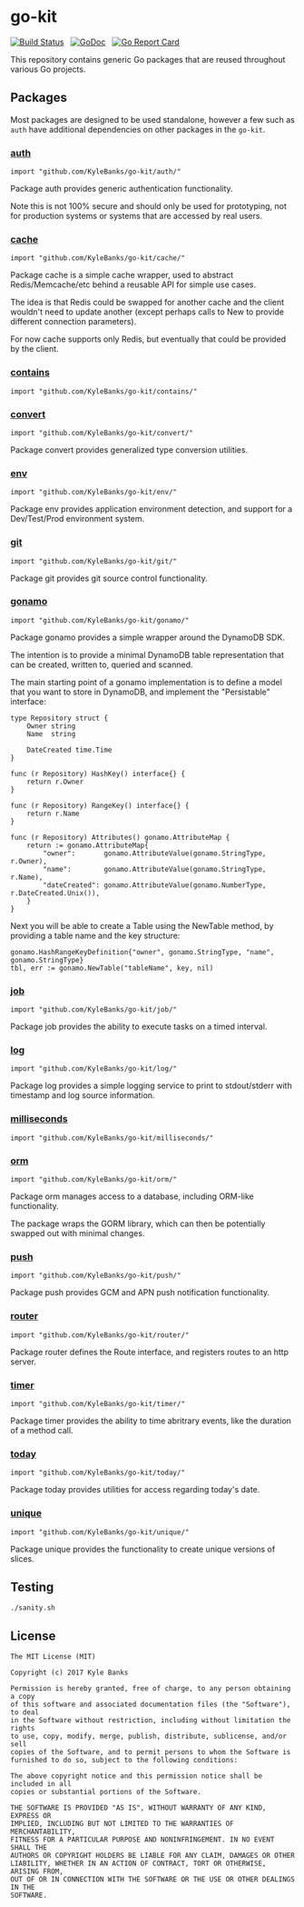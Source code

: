 # go-kit

[![Build Status](https://travis-ci.org/KyleBanks/go-kit.svg?branch=master)](https://travis-ci.org/KyleBanks/go-kit) &nbsp;
[![GoDoc](https://godoc.org/github.com/KyleBanks/go-kit?status.svg)](https://godoc.org/github.com/KyleBanks/go-kit) &nbsp;
[![Go Report Card](https://goreportcard.com/badge/github.com/KyleBanks/go-kit)](https://goreportcard.com/report/github.com/KyleBanks/go-kit)

This repository contains generic Go packages that are reused throughout various Go projects. 

## Packages

Most packages are designed to be used standalone, however a few such as `auth` have additional dependencies on other packages in the `go-kit`. 

### [auth](./auth)

`import "github.com/KyleBanks/go-kit/auth/"`

Package auth provides generic authentication functionality.

Note this is not 100% secure and should only be used for prototyping, not for
production systems or systems that are accessed by real users.

### [cache](./cache)

`import "github.com/KyleBanks/go-kit/cache/"`

Package cache is a simple cache wrapper, used to abstract Redis/Memcache/etc
behind a reusable API for simple use cases.

The idea is that Redis could be swapped for another cache and the client
wouldn't need to update another (except perhaps calls to New to provide
different connection parameters).

For now cache supports only Redis, but eventually that could be provided by the
client.

### [contains](./contains)

`import "github.com/KyleBanks/go-kit/contains/"`

### [convert](./convert)

`import "github.com/KyleBanks/go-kit/convert/"`

Package convert provides generalized type conversion utilities.

### [env](./env)

`import "github.com/KyleBanks/go-kit/env/"`

Package env provides application environment detection, and support for a
Dev/Test/Prod environment system.

### [git](./git)

`import "github.com/KyleBanks/go-kit/git/"`

Package git provides git source control functionality.

### [gonamo](./gonamo)

`import "github.com/KyleBanks/go-kit/gonamo/"`

Package gonamo provides a simple wrapper around the DynamoDB SDK.

The intention is to provide a minimal DynamoDB table representation that can be
created, written to, queried and scanned.

The main starting point of a gonamo implementation is to define a model that you
want to store in DynamoDB, and implement the "Persistable" interface:

    type Repository struct {
    	Owner string
    	Name  string

    	DateCreated time.Time
    }

    func (r Repository) HashKey() interface{} {
    	return r.Owner
    }

    func (r Repository) RangeKey() interface{} {
    	return r.Name
    }

    func (r Repository) Attributes() gonamo.AttributeMap {
    	return := gonamo.AttributeMap{
    		"owner":       gonamo.AttributeValue(gonamo.StringType, r.Owner),
    		"name":        gonamo.AttributeValue(gonamo.StringType, r.Name),
    		"dateCreated": gonamo.AttributeValue(gonamo.NumberType, r.DateCreated.Unix()),
    	}
    }

Next you will be able to create a Table using the NewTable method, by providing
a table name and the key structure:

    gonamo.HashRangeKeyDefinition{"owner", gonamo.StringType, "name", gonamo.StringType}
    tbl, err := gonamo.NewTable("tableName", key, nil)

### [job](./job)

`import "github.com/KyleBanks/go-kit/job/"`

Package job provides the ability to execute tasks on a timed interval.

### [log](./log)

`import "github.com/KyleBanks/go-kit/log/"`

Package log provides a simple logging service to print to stdout/stderr with
timestamp and log source information.

### [milliseconds](./milliseconds)

`import "github.com/KyleBanks/go-kit/milliseconds/"`

### [orm](./orm)

`import "github.com/KyleBanks/go-kit/orm/"`

Package orm manages access to a database, including ORM-like functionality.

The package wraps the GORM library, which can then be potentially swapped out
with minimal changes.

### [push](./push)

`import "github.com/KyleBanks/go-kit/push/"`

Package push provides GCM and APN push notification functionality.

### [router](./router)

`import "github.com/KyleBanks/go-kit/router/"`

Package router defines the Route interface, and registers routes to an http
server.

### [timer](./timer)

`import "github.com/KyleBanks/go-kit/timer/"`

Package timer provides the ability to time abritrary events, like the duration
of a method call.

### [today](./today)

`import "github.com/KyleBanks/go-kit/today/"`

Package today provides utilities for access regarding today's date.

### [unique](./unique)

`import "github.com/KyleBanks/go-kit/unique/"`

Package unique provides the functionality to create unique versions of slices.

## Testing

```
./sanity.sh
```

## License

```
The MIT License (MIT)

Copyright (c) 2017 Kyle Banks

Permission is hereby granted, free of charge, to any person obtaining a copy
of this software and associated documentation files (the "Software"), to deal
in the Software without restriction, including without limitation the rights
to use, copy, modify, merge, publish, distribute, sublicense, and/or sell
copies of the Software, and to permit persons to whom the Software is
furnished to do so, subject to the following conditions:

The above copyright notice and this permission notice shall be included in all
copies or substantial portions of the Software.

THE SOFTWARE IS PROVIDED "AS IS", WITHOUT WARRANTY OF ANY KIND, EXPRESS OR
IMPLIED, INCLUDING BUT NOT LIMITED TO THE WARRANTIES OF MERCHANTABILITY,
FITNESS FOR A PARTICULAR PURPOSE AND NONINFRINGEMENT. IN NO EVENT SHALL THE
AUTHORS OR COPYRIGHT HOLDERS BE LIABLE FOR ANY CLAIM, DAMAGES OR OTHER
LIABILITY, WHETHER IN AN ACTION OF CONTRACT, TORT OR OTHERWISE, ARISING FROM,
OUT OF OR IN CONNECTION WITH THE SOFTWARE OR THE USE OR OTHER DEALINGS IN THE
SOFTWARE.
```
